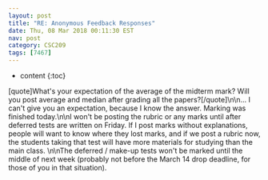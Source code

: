 ```yaml
---
layout: post
title: "RE: Anonymous Feedback Responses"
date: Thu, 08 Mar 2018 00:11:30 EST
nav: post
category: CSC209
tags: [7467]
---
```


* content
{:toc}

[quote]What's your expectation of the average of the midterm mark? Will you post average and median after grading all the papers?[/quote]\n\n... I can't give you an expectation, because I know the answer. Marking was finished today.\n\nI won't be posting the rubric or any marks until after deferred tests are written on Friday. If I post marks without explanations, people will want to know where they lost marks, and if we post a rubric now, the students taking that test will have more materials for studying than the main class. \n\nThe deferred / make-up tests won't be marked until the middle of next week (probably not before the March 14 drop deadline, for those of you in that situation).
<!-- more -->
<p></p>
